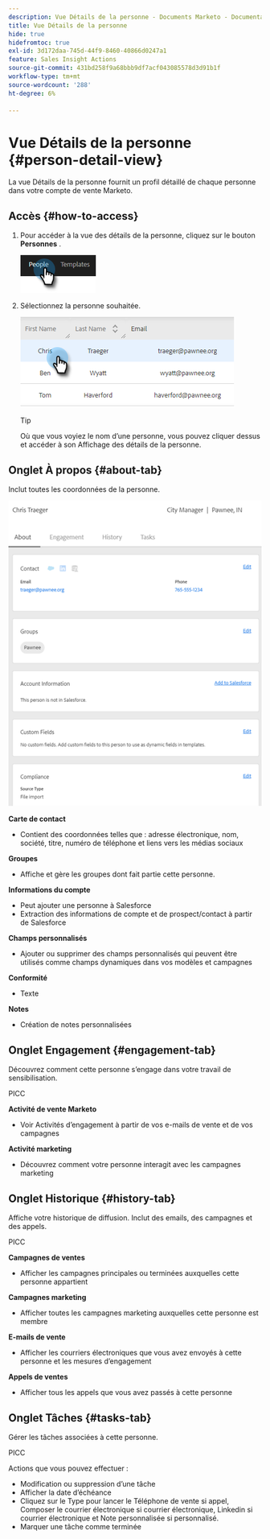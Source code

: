```yaml
---
description: Vue Détails de la personne - Documents Marketo - Documentation du produit
title: Vue Détails de la personne
hide: true
hidefromtoc: true
exl-id: 3d172daa-745d-44f9-8460-40866d0247a1
feature: Sales Insight Actions
source-git-commit: 431bd258f9a68bbb9df7acf043085578d3d91b1f
workflow-type: tm+mt
source-wordcount: '288'
ht-degree: 6%

---
```


# Vue Détails de la personne {#person-detail-view}

La vue Détails de la personne fournit un profil détaillé de chaque personne dans votre compte de vente Marketo.

## Accès {#how-to-access}

1. Pour accéder à la vue des détails de la personne, cliquez sur le bouton **Personnes** .

   ![](assets/person-detail-view-1.png)

1. Sélectionnez la personne souhaitée.

   ![](assets/person-detail-view-2.png)

   >[!TIP]
   >
   >Où que vous voyiez le nom d’une personne, vous pouvez cliquer dessus et accéder à son Affichage des détails de la personne.

## Onglet À propos {#about-tab}

Inclut toutes les coordonnées de la personne.

![](assets/person-detail-view-3.png)

**Carte de contact**

* Contient des coordonnées telles que : adresse électronique, nom, société, titre, numéro de téléphone et liens vers les médias sociaux

**Groupes**

* Affiche et gère les groupes dont fait partie cette personne.

**Informations du compte**

* Peut ajouter une personne à Salesforce
* Extraction des informations de compte et de prospect/contact à partir de Salesforce

**Champs  personnalisés**

* Ajouter ou supprimer des champs personnalisés qui peuvent être utilisés comme champs dynamiques dans vos modèles et campagnes

**Conformité**

* Texte

**Notes**

* Création de notes personnalisées

## Onglet Engagement {#engagement-tab}

Découvrez comment cette personne s’engage dans votre travail de sensibilisation.

PICC

**Activité de vente Marketo**

* Voir Activités d’engagement à partir de vos e-mails de vente et de vos campagnes

**Activité marketing**

* Découvrez comment votre personne interagit avec les campagnes marketing

## Onglet Historique {#history-tab}

Affiche votre historique de diffusion. Inclut des emails, des campagnes et des appels.

PICC

**Campagnes de ventes**

* Afficher les campagnes principales ou terminées auxquelles cette personne appartient

**Campagnes marketing**

* Afficher toutes les campagnes marketing auxquelles cette personne est membre

**E-mails de vente**

* Afficher les courriers électroniques que vous avez envoyés à cette personne et les mesures d’engagement

**Appels de ventes**

* Afficher tous les appels que vous avez passés à cette personne

## Onglet Tâches {#tasks-tab}

Gérer les tâches associées à cette personne.

PICC

Actions que vous pouvez effectuer :

* Modification ou suppression d’une tâche
* Afficher la date d’échéance
* Cliquez sur le Type pour lancer le Téléphone de vente si appel, Composer le courrier électronique si courrier électronique, Linkedin si courrier électronique et Note personnalisée si personnalisé.
* Marquer une tâche comme terminée
